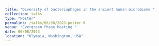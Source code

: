 ```yaml
---
title: "Diversity of bacteriophages in the ancient human microbiome "
collection: talks
type: "Poster"
permalink: /talks/06/08/2023-poster-9
venue: "Evergreen Phage Meeting "
date: 06/08/2023
location: "Olympia, Washington, USA"
---
```

